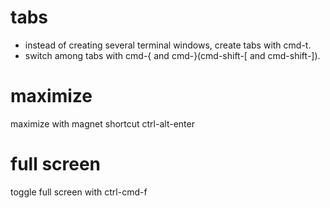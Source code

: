 # tabs
- instead of creating several terminal windows, create tabs with cmd-t.
- switch among tabs with cmd-{ and cmd-}(cmd-shift-[ and cmd-shift-]).

# maximize
maximize with magnet shortcut ctrl-alt-enter

# full screen
toggle full screen with ctrl-cmd-f
